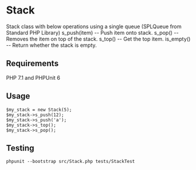 # Stack
Stack class with below operations using a single queue (SPLQueue from Standard PHP Library)
s_push(item) -- Push item onto stack.
s_pop() -- Removes the item on top of the stack.
s_top() -- Get the top item.
is_empty() -- Return whether the stack is empty.

## Requirements
PHP 7.1 and PHPUnit 6

## Usage
    $my_stack = new Stack(5);
    $my_stack->s_push(12);
    $my_stack->s_push('a');
    $my_stack->s_top();
    $my_stack->s_pop();

## Testing
    phpunit --bootstrap src/Stack.php tests/StackTest
